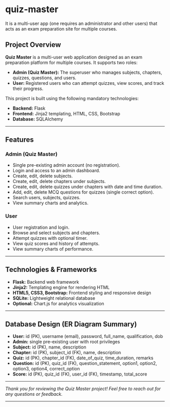 # quiz-master
It is a multi-user app (one requires an administrator and other users) that acts as an exam preparation site for multiple courses.

## Project Overview

**Quiz Master** is a multi-user web application designed as an exam preparation platform for multiple courses. It supports two roles:  
- **Admin (Quiz Master):** The superuser who manages subjects, chapters, quizzes, questions, and users.  
- **User:** Registered users who can attempt quizzes, view scores, and track their progress.

This project is built using the following mandatory technologies:  
- **Backend:** Flask  
- **Frontend:** Jinja2 templating, HTML, CSS, Bootstrap  
- **Database:** SQLAlchemy 

---

## Features

### Admin (Quiz Master)  
- Single pre-existing admin account (no registration).  
- Login and access to an admin dashboard.  
- Create, edit, delete subjects.  
- Create, edit, delete chapters under subjects.  
- Create, edit, delete quizzes under chapters with date and time duration.  
- Add, edit, delete MCQ questions for quizzes (single correct option).  
- Search users, subjects, quizzes.  
- View summary charts and analytics.  

### User  
- User registration and login.  
- Browse and select subjects and chapters.  
- Attempt quizzes with optional timer.  
- View quiz scores and history of attempts.  
- View summary charts of performance.

---

## Technologies & Frameworks

- **Flask:** Backend web framework  
- **Jinja2:** Templating engine for rendering HTML  
- **HTML5, CSS3, Bootstrap:** Frontend styling and responsive design  
- **SQLite:** Lightweight relational database  
- **Optional:** Chart.js for analytics visualization  

---

## Database Design (ER Diagram Summary)

- **User:** id (PK), username (email), password, full_name, qualification, dob  
- **Admin:** single pre-existing user with root privileges  
- **Subject:** id (PK), name, description  
- **Chapter:** id (PK), subject_id (FK), name, description  
- **Quiz:** id (PK), chapter_id (FK), date_of_quiz, time_duration, remarks  
- **Question:** id (PK), quiz_id (FK), question_statement, option1, option2, option3, option4, correct_option  
- **Score:** id (PK), quiz_id (FK), user_id (FK), timestamp, total_score  

---

*Thank you for reviewing the Quiz Master project! Feel free to reach out for any questions or feedback.*

---
